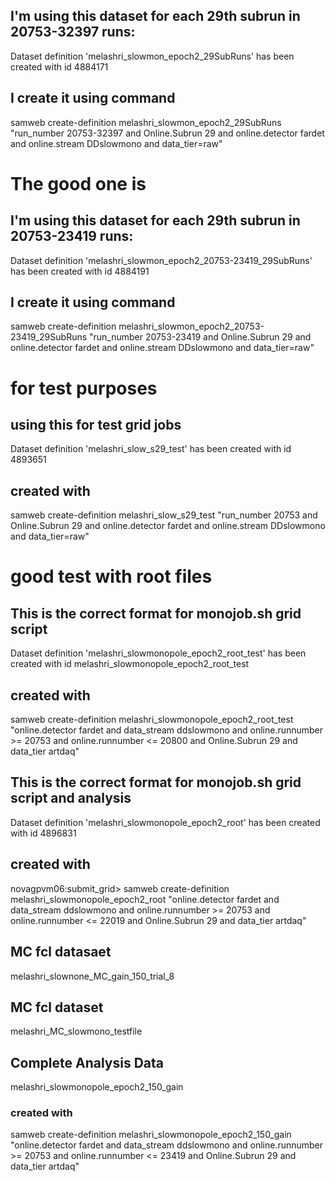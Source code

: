 ## I'm using this dataset for each 29th subrun in 20753-32397 runs:
Dataset definition 'melashri_slowmon_epoch2_29SubRuns' has been created with id 4884171
## I create it using command 
samweb create-definition melashri_slowmon_epoch2_29SubRuns "run_number 20753-32397 and Online.Subrun 29 and online.detector fardet and online.stream DDslowmono and data_tier=raw"


# The good one is

## I'm using this dataset for each 29th subrun in 20753-23419 runs:
Dataset definition 'melashri_slowmon_epoch2_20753-23419_29SubRuns' has been created with id 4884191

## I create it using command 

samweb create-definition melashri_slowmon_epoch2_20753-23419_29SubRuns "run_number 20753-23419 and Online.Subrun 29 and online.detector fardet and online.stream DDslowmono and data_tier=raw"


# for test purposes

## using this for test grid jobs
Dataset definition 'melashri_slow_s29_test' has been created with id 4893651

## created with 
samweb create-definition melashri_slow_s29_test "run_number 20753 and Online.Subrun 29 and online.detector fardet and online.stream DDslowmono and data_tier=raw"


# good test with root files 

## This is the correct format for monojob.sh grid script 

Dataset definition 'melashri_slowmonopole_epoch2_root_test' has been created with id melashri_slowmonopole_epoch2_root_test

## created with 
samweb create-definition melashri_slowmonopole_epoch2_root_test "online.detector fardet and data_stream ddslowmono and online.runnumber >= 20753 and online.runnumber <= 20800 and Online.Subrun 29 and data_tier artdaq"


## This is the correct format for monojob.sh grid script and analysis 
Dataset definition 'melashri_slowmonopole_epoch2_root' has been created with id 4896831


## created with 

novagpvm06:submit_grid> samweb create-definition melashri_slowmonopole_epoch2_root "online.detector fardet and data_stream ddslowmono and online.runnumber >= 20753 and online.runnumber <= 22019 and Online.Subrun 29 and data_tier artdaq"


## MC fcl datasaet 
melashri_slownone_MC_gain_150_trial_8 

## MC fcl dataset
melashri_MC_slowmono_testfile

## Complete Analysis Data 
melashri_slowmonopole_epoch2_150_gain

### created with 
samweb create-definition melashri_slowmonopole_epoch2_150_gain "online.detector fardet and data_stream ddslowmono and online.runnumber >= 20753 and online.runnumber <= 23419 and Online.Subrun 29 and data_tier artdaq"
